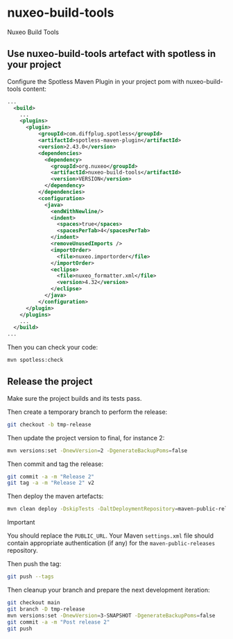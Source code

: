 # nuxeo-build-tools
Nuxeo Build Tools

## Use nuxeo-build-tools artefact with spotless in your project

Configure the Spotless Maven Plugin in your project pom with nuxeo-build-tools content:

```xml
...
  <build>
    ...
    <plugins>
      <plugin>
          <groupId>com.diffplug.spotless</groupId>
          <artifactId>spotless-maven-plugin</artifactId>
          <version>2.43.0</version>
          <dependencies>
            <dependency>
              <groupId>org.nuxeo</groupId>
              <artifactId>nuxeo-build-tools</artifactId>
              <version>VERSION</version>
            </dependency>
          </dependencies>
          <configuration>
            <java>
              <endWithNewline/>
              <indent>
                <spaces>true</spaces>
                <spacesPerTab>4</spacesPerTab>
              </indent>
              <removeUnusedImports />
              <importOrder>
                <file>nuxeo.importorder</file>
              </importOrder>
              <eclipse>
                <file>nuxeo_formatter.xml</file>
                <version>4.32</version>
              </eclipse>
            </java>
          </configuration>
      </plugin>
    </plugins>
    ...
  </build>
...
```

Then you can check your code:

```bash
mvn spotless:check
```

## Release the project

Make sure the project builds and its tests pass.

Then create a temporary branch to perform the release:

```bash
git checkout -b tmp-release
```

Then update the project version to final, for instance 2:

```bash
mvn versions:set -DnewVersion=2 -DgenerateBackupPoms=false
```

Then commit and tag the release:

```bash
git commit -a -m "Release 2"
git tag -a -m "Release 2" v2
```

Then deploy the maven artefacts:

```bash
mvn clean deploy -DskipTests -DaltDeploymentRepository=maven-public-releases::default::PUBLIC_URL
```

> [!IMPORTANT]
> You should replace the `PUBLIC_URL`.
> Your Maven `settings.xml` file should contain appropriate authentication (if any) for the `maven-public-releases` repository.

Then push the tag:

```bash
git push --tags
```

Then cleanup your branch and prepare the next development iteration:

```bash
git checkout main
git branch -D tmp-release
mvn versions:set -DnewVersion=3-SNAPSHOT -DgenerateBackupPoms=false
git commit -a -m "Post release 2"
git push
```
